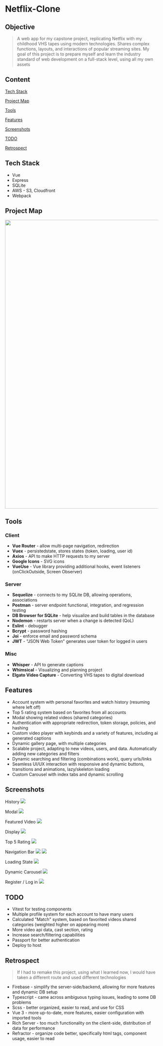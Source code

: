 # Netflix-Clone
## Objective
> A web app for my capstone project, replicating Netflix with my childhood VHS tapes using modern technologies. Shares complex functions, layouts, and interactions of popular streaming sites. My goal of this project is to prepare myself and learn the industry standard of web development on a full-stack level, using all my own assets

## Content
[Tech Stack](https://github.com/BrenanMarenger/Capstone-Project#tech-stack)

[Project Map](https://github.com/BrenanMarenger/Capstone-Project#project-map)

[Tools](https://github.com/BrenanMarenger/Capstone-Project#tools)

[Features](https://github.com/BrenanMarenger/Capstone-Project#features)

[Screenshots](https://github.com/BrenanMarenger/Capstone-Project#screenshots)

[TODO](https://github.com/BrenanMarenger/Capstone-Project#todo)

[Retrospect](https://github.com/BrenanMarenger/Capstone-Project#retrospect)

## Tech Stack
* Vue
* Express
* SQLite
* AWS - S3, Cloudfront
* Webpack

## Project Map
<p align="center">
  <img src="https://github.com/BrenanMarenger/Capstone-Project/blob/main/Map%401.25x.png" width="950" />
</p>

## Tools
### Client
* **Vue Router**    - allow multi-page navigation, redirection 
* **Vuex**          - persistedstate, stores states (token, loading, user id)
* **Axios**         - API to make HTTP requests to my server
* **Google Icons** - SVG icons
* **VueUse** - Vue library providing additional hooks, event listeners (onClickOutside, Screen Observer)
### Server
* **Sequelize**     - connects to my SQLite DB, allowing operations, associations 
* **Postman**     - server endpoint functional, integration, and regression testing
* **DB Browser for SQLite** - help visualize and build tables in the database
* **Nodemon**       - restarts server when a change is detected (QoL)
* **Eslint**        - debugger
* **Bcrypt**        - password hashing 
* **Joi**           - enforce email and password schema
* **JWT**           - "JSON Web Token" generates user token for logged in users
### Misc
* **Whisper**     - API to generate captions
* **Whimsical**   - Visualizing and planning project
* **Elgato Video Capture** - Converting VHS tapes to digital download

## Features
* Account system with personal favorites and watch history (resuming where left off)
* Top 5 rating system based on favorites from all accounts
* Modal showing related videos (shared categories)
* Authentication with appropriate redirection, token storage, policies, and hashing
* Custom video player with keybinds and a variety of features, including ai generated captions
* Dynamic gallery page, with multiple categories
* Scalable project, adapting to new videos, users, and data. Automatically adding new categories and filters
* Dynamic searching and filtering (combinations work), query urls/links
* Seamless UI/UX interaction with responsive and dynamic buttons, transitions and animations, lazy/skeleton loading
* Custom Carousel with index tabs and dynamic scrolling


## Screenshots

History 
![](https://github.com/BrenanMarenger/Capstone-Project/blob/main/Img/History.PNG)

Modal
![](https://github.com/BrenanMarenger/Capstone-Project/blob/main/Img/Modal2.gif)

Featured Video
![](https://github.com/BrenanMarenger/Capstone-Project/blob/main/Img/Feature.gif)

Display
![](https://github.com/BrenanMarenger/Capstone-Project/blob/main/Img/Display.PNG)

Top 5 Rating 
![](https://github.com/BrenanMarenger/Capstone-Project/blob/main/Img/Top5.PNG)

Navigation Bar
![](https://github.com/BrenanMarenger/Capstone-Project/blob/main/Img/NavBar.PNG)
![](https://github.com/BrenanMarenger/Capstone-Project/blob/main/Img/Searching.PNG)

Loading State
![](https://github.com/BrenanMarenger/Capstone-Project/blob/main/Img/Loading.gif)

Dynamic Carousel
![](https://github.com/BrenanMarenger/Capstone-Project/blob/main/Img/Carousel.gif)

Register / Log in
![](https://github.com/BrenanMarenger/Capstone-Project/blob/main/Img/Register.gif)

## TODO

* Vitest for testing components
* Multiple profile system for each account to have many users
* Calculated "Match" system, based on favorited videos shared categories (weighted higher on appearing more)
* More video api data, cast section, rating
* Increase search/filtering capabilities
* Passport for better authentication
* Deploy to host

## Retrospect
> If I had to remake this project, using what I learned now, I would have taken a different route and used different technologies
* Firebase - simplify the server-side/backend, allowing for more features and dynamic DB setup
* Typescript - came across ambiguous typing issues, leading to some DB problems 
* Scss - better organized, easier to read, and use for CSS 
* Vue 3 - more up-to-date, more features, easier configuration with imported tools
* Rich Server - too much functionality on the client-side, distribution of data for performance
* Refractor - organize code better, specifically html tags, component usage, easier to read  



